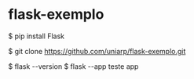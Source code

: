 # flask-exemplo


$ pip install Flask

$ git clone https://github.com/uniarp/flask-exemplo.git

$ flask --version
$ flask --app teste app
